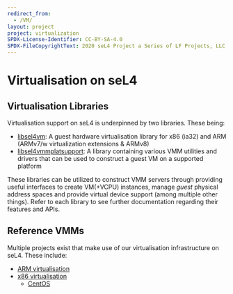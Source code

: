 ```yaml
---
redirect_from:
  - /VM/
layout: project
project: virtualization
SPDX-License-Identifier: CC-BY-SA-4.0
SPDX-FileCopyrightText: 2020 seL4 Project a Series of LF Projects, LLC.
---
```


# Virtualisation on seL4


## Virtualisation Libraries

Virtualisation support on seL4 is underpinned by two libraries. These being:
* [libsel4vm](/projects/virtualization/libsel4vm): A guest hardware virtualisation library for x86 (ia32) and ARM (ARMv7/w virtualization extensions & ARMv8)
* [libsel4vmmplatsupport](/projects/virtualization/libsel4vmmplatsupport): A library containing various VMM utilities and drivers that can be used to construct a guest VM on a supported platform

These libraries can be utilized to construct VMM servers through providing useful interfaces to create VM(+VCPU) instances, manage *guest* physical address spaces and provide virtual device support (among multiple other things).
Refer to each library to see further documentation regarding their features and APIs.

## Reference VMMs

Multiple projects exist that make use of our virtualisation infrastructure on seL4. These include:

* [ARM virtualisation](/projects/camkes-arm-vm)
* [x86 virtualisation](/projects/camkes-vm)
    * [CentOS](/projects/camkes-vm/centos)

